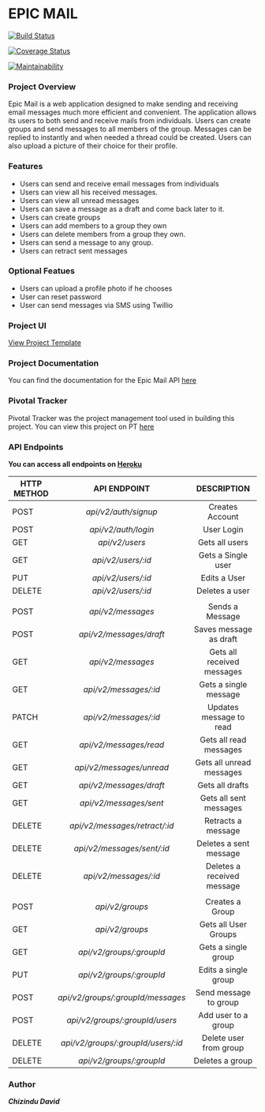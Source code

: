 # EPIC MAIL

[![Build Status](https://travis-ci.org/chizzydavid/epic-mail.svg?branch=develop)](https://travis-ci.org/chizzydavid/epic-mail)

[![Coverage Status](https://coveralls.io/repos/github/chizzydavid/epic-mail/badge.svg?branch=develop)](https://coveralls.io/github/chizzydavid/epic-mail?branch=develop)

[![Maintainability](https://api.codeclimate.com/v1/badges/edea618274a9d1503548/maintainability)](https://codeclimate.com/github/chizzydavid/epic-mail/maintainability)

### Project Overview
Epic Mail is a web application designed to make sending and receiving email messages much more efficient and convenient.
The application allows its users to both send and receive mails from individuals. Users can create groups and send messages to all members of the group. Messages can be replied to instantly and when needed a thread could be created.
Users can also upload a picture of their choice for their profile.

### Features
* Users can send and receive email messages from individuals
* Users can view all his received messages.
* Users can view all unread messages
* Users can save a message as a draft and come back later to it.
* Users can create groups 
* Users can add members to a group they own
* Users can delete members from a group they own.
* Users can send a message to any group.
* Users can retract sent messages

### Optional Featues
* Users can upload a profile photo if he chooses
* User can reset password
* User can send messages via SMS using Twillio


### Project UI
[View Project Template](https://chizzydavid.github.io/epic-mail/UI/)


### Project Documentation
You can find the documentation for the Epic Mail API [here](http://chizzy-epicmail.herokuapp.com/api-docs)


### Pivotal Tracker
Pivotal Tracker was the project management tool used in building this project. You can view this project on PT [here](https://www.pivotaltracker.com/n/projects/2314472)

### API Endpoints
**You can access all endpoints on [Heroku](http://chizzy-epicmail.herokuapp.com/api/v2/)**

| HTTP METHOD        | API ENDPOINT   | DESCRIPTION  |
| ------------- |:-------------:|:-----:|
| POST      | *api/v2/auth/signup* | Creates Account |
| POST      | *api/v2/auth/login* | User Login |
| GET      | *api/v2/users* | Gets all users |
| GET      | *api/v2/users/:id* | Gets a Single user |
| PUT     | *api/v2/users/:id* | Edits a User |
| DELETE    | *api/v2/users/:id* | Deletes a user |
|                |              |              |
| POST      | *api/v2/messages* | Sends a Message|
| POST      | *api/v2/messages/draft* | Saves message as draft|
| GET      | *api/v2/messages* | Gets all received messages |
| GET      | *api/v2/messages/:id* | Gets a single message |
| PATCH      | *api/v2/messages/:id* | Updates message to read |
| GET      | *api/v2/messages/read* | Gets all read messages |
| GET      | *api/v2/messages/unread* | Gets all unread messages |
| GET      | *api/v2/messages/draft* | Gets all drafts |
| GET      | *api/v2/messages/sent* | Gets all sent messages |
| DELETE   | *api/v2/messages/retract/:id* | Retracts a message |
| DELETE   | *api/v2/messages/sent/:id* | Deletes a sent message |
| DELETE   | *api/v2/messages/:id* | Deletes a received message |
|                |              |              |
| POST     | *api/v2/groups* | Creates a Group|
| GET      | *api/v2/groups* | Gets all User Groups |
| GET      | *api/v2/groups/:groupId* | Gets a single group |
| PUT      | *api/v2/groups/:groupId* | Edits a single group |
| POST     | *api/v2/groups/:groupId/messages* | Send message to group |
| POST     | *api/v2/groups/:groupId/users* | Add user to a group |
| DELETE   | *api/v2/groups/:groupId/users/:id* | Delete user from group |
| DELETE   | *api/v2/groups/:groupId* | Deletes a group |

### Author 
***Chizindu David***